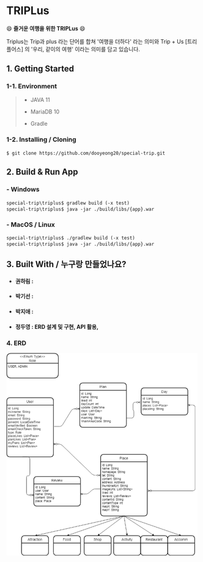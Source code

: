 # TRIPLus

😄  **즐거운 여행을 위한 TRIPLus**  😄

Triplus는 Trip과 plus 라는 단어를 합쳐 '여행을 더하다' 라는 의미와 Trip + Us [트리플어스] 의 '우리, 같이의 여행' 이라는 의미를 담고 있습니다.

## 1. Getting Started

### 1-1. Environment

> -   JAVA 11
>
> -   MariaDB 10
>
> -   Gradle
>

### 1-2. Installing / Cloning
`$ git clone https://github.com/dooyeong20/special-trip.git`

## 2. Build & Run App

### - Windows

    special-trip\triplus$ gradlew build (-x test)
    special-trip\triplus$ java -jar ./build/libs/{app}.war

### - MacOS / Linux
    special-trip\triplus$ ./gradlew build (-x test)
    special-trip\triplus$ java -jar ./build/libs/{app}.war


## 3. Built With / 누구랑 만들었나요?

- #### 권하림 : 
- #### 박기선 :
- #### 박지애 :
- #### 정두영 : ERD 설계 및 구현, API 활용, 

### 4. ERD

<img src="Triplus_ERD.png" alt="drawing" style="width:500px;"/>